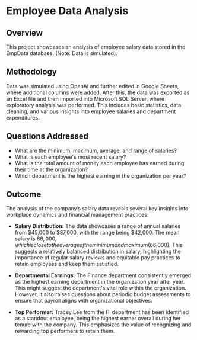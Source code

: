 # Employee Data Analysis

## Overview

This project showcases an analysis of employee salary data stored in the EmpData database. (Note: Data is simulated).

## Methodology

Data was simulated using OpenAI and further edited in Google Sheets, where additional columns were added. After this, the data was exported as an Excel file and then imported into Microsoft SQL Server, where exploratory analysis was performed. This includes basic statistics, data cleaning, and various insights into employee salaries and department expenditures.

## Questions Addressed

- What are the minimum, maximum, average, and range of salaries?
- What is each employee's most recent salary?
- What is the total amount of money each employee has earned during their time at the organization?
- Which department is the highest earning in the organization per year?

## Outcome

The analysis of the company’s salary data reveals several key insights into workplace dynamics and financial management practices:

- **Salary Distribution:** The data showcases a range of annual salaries from $45,000 to $87,000, with the range being $42,000. The mean salary is $68,000, which is close to the average of the minimum and maximum ($66,000). This suggests a relatively balanced distribution in salary, highlighting the importance of regular salary reviews and equitable pay practices to retain employees and keep them satisfied.
  
- **Departmental Earnings:** The Finance department consistently emerged as the highest earning department in the organization year after year. This might suggest the department's vital role within the organization. However, it also raises questions about periodic budget assessments to ensure that payroll aligns with organizational objectives.

- **Top Performer:** Tracey Lee from the IT department has been identified as a standout employee, being the highest earner overall during her tenure with the company. This emphasizes the value of recognizing and rewarding top performers to retain them.

